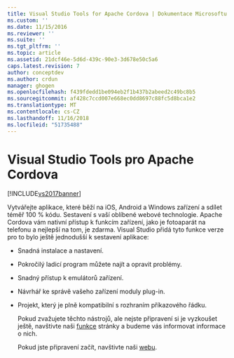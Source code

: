 ```yaml
---
title: Visual Studio Tools for Apache Cordova | Dokumentace Microsoftu
ms.custom: ''
ms.date: 11/15/2016
ms.reviewer: ''
ms.suite: ''
ms.tgt_pltfrm: ''
ms.topic: article
ms.assetid: 21dcf46e-5d6d-439c-90e3-3d678e50c5a6
caps.latest.revision: 7
author: conceptdev
ms.author: crdun
manager: ghogen
ms.openlocfilehash: f439fdedd1be094eb2f1b437b2abeed2c49bc8b5
ms.sourcegitcommit: af428c7ccd007e668ec0dd8697c88fc5d8bca1e2
ms.translationtype: MT
ms.contentlocale: cs-CZ
ms.lasthandoff: 11/16/2018
ms.locfileid: "51735488"
---
```

# <a name="visual-studio-tools-for-apache-cordova"></a>Visual Studio Tools pro Apache Cordova
[!INCLUDE[vs2017banner](../includes/vs2017banner.md)]

Vytvářejte aplikace, které běží na iOS, Android a Windows zařízení a sdílet téměř 100 % kódu. Sestavení s vaší oblíbené webové technologie. Apache Cordova vám nativní přístup k funkcím zařízení, jako je fotoaparát na telefonu a nejlepší na tom, je zdarma. Visual Studio přidá tyto funkce verze pro to bylo ještě jednodušší k sestavení aplikace:  
  
- Snadná instalace a nastavení.  
  
- Pokročilý ladicí program můžete najít a opravit problémy.  
  
- Snadný přístup k emulátorů zařízení.  
  
- Návrhář ke správě vašeho zařízení moduly plug-in.  
  
- Projekt, který je plně kompatibilní s rozhraním příkazového řádku.  
  
  Pokud zvažujete těchto nástrojů, ale nejste připravení si je vyzkoušet ještě, navštivte naši [funkce](https://www.visualstudio.com/explore/cordova-vs) stránky a budeme vás informovat informace o nich.  
  
  Pokud jste připravení začít, navštivte naši [webu](http://taco.visualstudio.com/en-us/docs/get-started-vs-tools-apache-cordova/).



